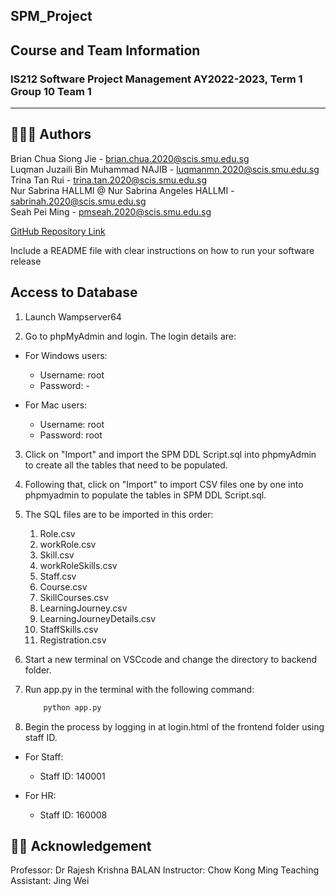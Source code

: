 ﻿## SPM_Project

## Course and Team Information
### IS212 Software Project Management AY2022-2023, Term 1 Group 10 Team 1
--------------------------------------------------------------------------
## 👨👩🥇 Authors
Brian Chua Siong Jie  - brian.chua.2020@scis.smu.edu.sg  
Luqman Juzaili Bin Muhammad NAJIB - luqmanmn.2020@scis.smu.edu.sg   
Trina Tan Rui - trina.tan.2020@scis.smu.edu.sg  
Nur Sabrina HALLMI @ Nur Sabrina Angeles HALLMI - sabrinah.2020@scis.smu.edu.sg  
Seah Pei Ming - pmseah.2020@scis.smu.edu.sg

[GitHub Repository Link](https://github.com/Bchuasj/SPM_Project)

Include a README file with clear instructions on how
to run your software release

## Access to Database
1. Launch Wampserver64 

2. Go to phpMyAdmin and login. The login details are:
  * For Windows users:
    - Username: root
    - Password: -
   
  * For Mac users:
    - Username: root
    - Password: root

3. Click on "Import" and import the SPM DDL Script.sql into phpmyAdmin to create all the tables that need to be populated.

4. Following that, click on "Import" to import CSV files one by one into phpmyadmin to populate the tables in SPM DDL Script.sql. 

5. The SQL files are to be imported in this order:
    1. Role.csv
    2. workRole.csv
    3. Skill.csv
    4. workRoleSkills.csv
    5. Staff.csv
    6. Course.csv
    7. SkillCourses.csv
    8. LearningJourney.csv
    9. LearningJourneyDetails.csv
    10. StaffSkills.csv
    11. Registration.csv

6. Start a new terminal on VSCcode and change the directory to backend folder.

7. Run app.py in the terminal with the following command:
    ``` python
        python app.py
    ```

8. Begin the process by logging in at login.html of the frontend folder using staff ID.
  * For Staff:
    - Staff ID: 140001

  * For HR:
    - Staff ID: 160008

## 👨‍🏫 Acknowledgement
Professor: Dr Rajesh Krishna BALAN 
Instructor: Chow Kong Ming
Teaching Assistant: Jing Wei
